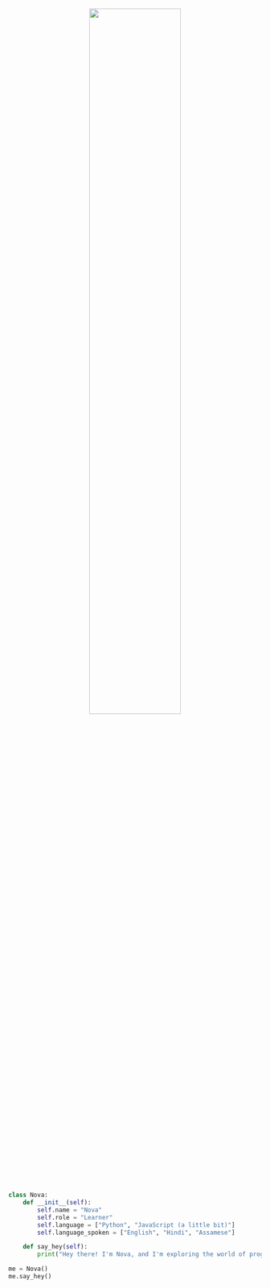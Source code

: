 #
<p align=center>
<a href="https://discord.com/users/1142754238179594240">
<img src="https://discord.c99.nl/widget/theme-4/997148423314751489.png" width=60%>
</a>
  </p>


```python
class Nova:
    def __init__(self):
        self.name = "Nova"
        self.role = "Learner"
        self.language = ["Python", "JavaScript (a little bit)"]
        self.language_spoken = ["English", "Hindi", "Assamese"]

    def say_hey(self):
        print("Hey there! I'm Nova, and I'm exploring the world of programming.")

me = Nova()
me.say_hey()
```
